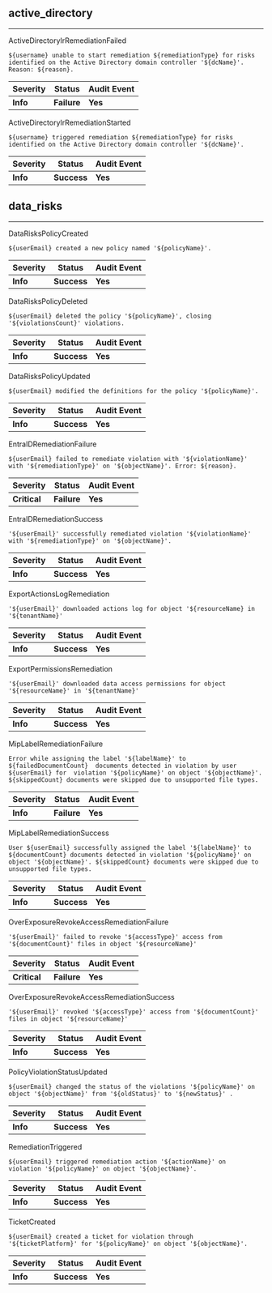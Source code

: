 ## active_directory

______________________________________________________________________

ActiveDirectoryIrRemediationFailed

```text
${username} unable to start remediation ${remediationType} for risks identified on the Active Directory domain controller '${dcName}'. Reason: ${reason}.
```

| Severity | Status      | Audit Event |
| -------- | ----------- | ----------- |
| **Info** | **Failure** | **Yes**     |

ActiveDirectoryIrRemediationStarted

```text
${username} triggered remediation ${remediationType} for risks identified on the Active Directory domain controller '${dcName}'.
```

| Severity | Status      | Audit Event |
| -------- | ----------- | ----------- |
| **Info** | **Success** | **Yes**     |

## data_risks

______________________________________________________________________

DataRisksPolicyCreated

```text
${userEmail} created a new policy named '${policyName}'.
```

| Severity | Status      | Audit Event |
| -------- | ----------- | ----------- |
| **Info** | **Success** | **Yes**     |

DataRisksPolicyDeleted

```text
${userEmail} deleted the policy '${policyName}', closing  '${violationsCount}' violations.
```

| Severity | Status      | Audit Event |
| -------- | ----------- | ----------- |
| **Info** | **Success** | **Yes**     |

DataRisksPolicyUpdated

```text
${userEmail} modified the definitions for the policy '${policyName}'.
```

| Severity | Status      | Audit Event |
| -------- | ----------- | ----------- |
| **Info** | **Success** | **Yes**     |

EntraIDRemediationFailure

```text
${userEmail} failed to remediate violation with '${violationName}' with '${remediationType}' on '${objectName}'. Error: ${reason}.
```

| Severity     | Status      | Audit Event |
| ------------ | ----------- | ----------- |
| **Critical** | **Failure** | **Yes**     |

EntraIDRemediationSuccess

```text
'${userEmail}' successfully remediated violation '${violationName}'  with '${remediationType}' on '${objectName}'.
```

| Severity | Status      | Audit Event |
| -------- | ----------- | ----------- |
| **Info** | **Success** | **Yes**     |

ExportActionsLogRemediation

```text
'${userEmail}' downloaded actions log for object '${resourceName} in '${tenantName}'
```

| Severity | Status      | Audit Event |
| -------- | ----------- | ----------- |
| **Info** | **Success** | **Yes**     |

ExportPermissionsRemediation

```text
'${userEmail}' downloaded data access permissions for object '${resourceName}' in '${tenantName}'
```

| Severity | Status      | Audit Event |
| -------- | ----------- | ----------- |
| **Info** | **Success** | **Yes**     |

MipLabelRemediationFailure

```text
Error while assigning the label '${labelName}' to ${failedDocumentCount}  documents detected in violation by user ${userEmail} for  violation '${policyName}' on object '${objectName}'. ${skippedCount} documents were skipped due to unsupported file types.
```

| Severity | Status      | Audit Event |
| -------- | ----------- | ----------- |
| **Info** | **Failure** | **Yes**     |

MipLabelRemediationSuccess

```text
User ${userEmail} successfully assigned the label '${labelName}' to ${documentCount} documents detected in violation '${policyName}' on  object '${objectName}'. ${skippedCount} documents were skipped due to unsupported file types.
```

| Severity | Status      | Audit Event |
| -------- | ----------- | ----------- |
| **Info** | **Success** | **Yes**     |

OverExposureRevokeAccessRemediationFailure

```text
'${userEmail}' failed to revoke '${accessType}' access from  '${documentCount}' files in object '${resourceName}'
```

| Severity     | Status      | Audit Event |
| ------------ | ----------- | ----------- |
| **Critical** | **Failure** | **Yes**     |

OverExposureRevokeAccessRemediationSuccess

```text
'${userEmail}' revoked '${accessType}' access from '${documentCount}' files in object '${resourceName}'
```

| Severity | Status      | Audit Event |
| -------- | ----------- | ----------- |
| **Info** | **Success** | **Yes**     |

PolicyViolationStatusUpdated

```text
${userEmail} changed the status of the violations '${policyName}' on  object '${objectName}' from '${oldStatus}' to '${newStatus}' .
```

| Severity | Status      | Audit Event |
| -------- | ----------- | ----------- |
| **Info** | **Success** | **Yes**     |

RemediationTriggered

```text
${userEmail} triggered remediation action '${actionName}' on  violation '${policyName}' on object '${objectName}'.
```

| Severity | Status      | Audit Event |
| -------- | ----------- | ----------- |
| **Info** | **Success** | **Yes**     |

TicketCreated

```text
${userEmail} created a ticket for violation through  '${ticketPlatform}' for '${policyName}' on object '${objectName}'.
```

| Severity | Status      | Audit Event |
| -------- | ----------- | ----------- |
| **Info** | **Success** | **Yes**     |
